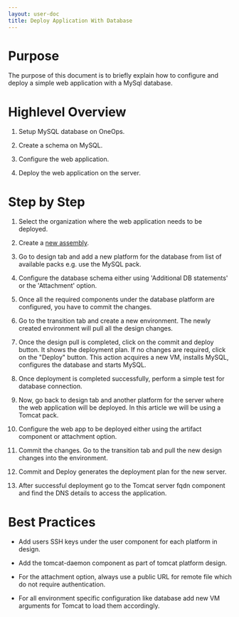 ```yaml
---
layout: user-doc
title: Deploy Application With Database
---
```


# Purpose

The purpose of this document is to briefly explain how to configure and deploy a simple web application with a MySql 
database.

# Highlevel Overview

1. Setup MySQL database on OneOps.

1. Create a schema on MySQL.

1. Configure the web application.

1. Deploy the web application on the server.

# Step by Step 

1. Select the organization where the web application needs to be deployed.

1. Create a [new assembly](/user/general/getting-started.html).

1. Go to design tab and add a new platform for the database from list of available packs e.g. use the MySQL pack.

1. Configure the database schema either using 'Additional DB statements' or the 'Attachment' option. 

1. Once all the required components under the database platform are configured, you have to commit the changes.

1. Go to the transition tab and create a new environment. The newly created environment will pull all the design 
changes.

1. Once the design pull is completed, click on the commit and deploy button. It shows the deployment plan. If no changes
are required, click on the "Deploy" button. This action acquires a new VM, installs MySQL, configures the database and
starts MySQL.

1. Once deployment is completed successfully, perform a simple test for database connection.

1. Now, go back to design tab and another platform for the server where the web application will be deployed. In this 
article we will be using a Tomcat pack.

1. Configure the web app to be deployed either using the artifact component or attachment option.

1. Commit the changes. Go to the transition tab and pull the new design changes into the environment.
 
1. Commit and Deploy generates the deployment plan for the new server.

1. After successful deployment go to the Tomcat server fqdn component and find the DNS details to access the 
application.

# Best Practices

- Add users SSH keys under the user component for each platform in design.

- Add the tomcat-daemon component as part of tomcat platform design.

- For the attachment option, always use a public URL for remote file which do not require authentication.

- For all environment specific configuration like database add new VM arguments for Tomcat to load them accordingly.
